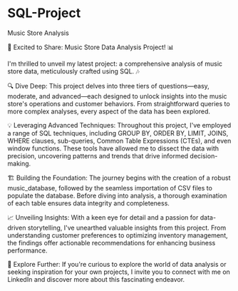 # SQL-Project
Music Store Analysis

🎵 Excited to Share: Music Store Data Analysis Project! 📊

I'm thrilled to unveil my latest project: a comprehensive analysis of music store data, meticulously crafted using SQL. 🎶

🔍 Dive Deep: This project delves into three tiers of questions—easy, moderate, and advanced—each designed to unlock insights into the music store's operations and customer behaviors. From straightforward queries to more complex analyses, every aspect of the data has been explored.

💡 Leveraging Advanced Techniques: Throughout this project, I've employed a range of SQL techniques, including GROUP BY, ORDER BY, LIMIT, JOINS, WHERE clauses, sub-queries, Common Table Expressions (CTEs), and even window functions. These tools have allowed me to dissect the data with precision, uncovering patterns and trends that drive informed decision-making.

🏗️ Building the Foundation: The journey begins with the creation of a robust music_database, followed by the seamless importation of CSV files to populate the database. Before diving into analysis, a thorough examination of each table ensures data integrity and completeness.

📈 Unveiling Insights: With a keen eye for detail and a passion for data-driven storytelling, I've unearthed valuable insights from this project. From understanding customer preferences to optimizing inventory management, the findings offer actionable recommendations for enhancing business performance.

🔗 Explore Further: If you're curious to explore the world of data analysis or seeking inspiration for your own projects, I invite you to connect with me on LinkedIn and discover more about this fascinating endeavor.
